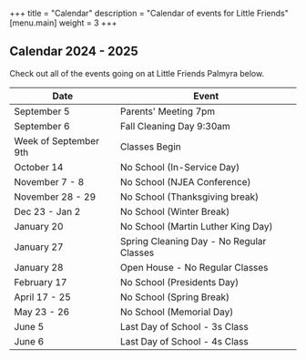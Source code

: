 +++
title = "Calendar"
description = "Calendar of events for Little Friends"
[menu.main]
  weight = 3
+++

## Calendar 2024 - 2025

Check out all of the events going on at Little Friends Palmyra below. 


|Date|Event|
|--- |--- |
|September 5|Parents' Meeting 7pm|
|September 6|Fall Cleaning Day 9:30am|
|Week of September 9th|Classes Begin|
|October 14|No School (In-Service Day)|
|November 7 - 8|No School (NJEA Conference)|
|November 28 - 29|No School (Thanksgiving break)|
|Dec 23 - Jan 2|No School (Winter Break)|
|January 20|No School (Martin Luther King Day)|
|January 27|Spring Cleaning Day - No Regular Classes|
|January 28|Open House - No Regular Classes|
|February 17|No School (Presidents Day)|
|April 17 - 25|No School (Spring Break)|
|May 23 - 26|No School (Memorial Day)|
|June 5|Last Day of School - 3s Class|
|June 6|Last Day of School - 4s Class|
